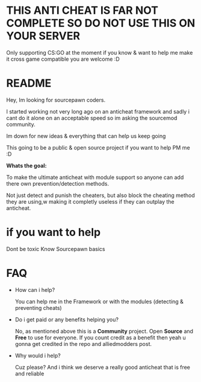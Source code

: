  # THIS ANTI CHEAT IS FAR NOT COMPLETE SO DO NOT USE THIS ON YOUR SERVER
  Only supporting CS:GO at the moment if you know & want to help me make it cross game compatible you are welcome :D
  
# README

Hey, Im looking for sourcepawn coders.

I started working not very long  ago on an anticheat framework and sadly i cant do it alone on an acceptable speed so im asking the sourcemod community.

Im down for new ideas & everything that can help us keep going

This going to be a public & open source project if you want to help PM me :D

**Whats the goal:**

To make the ultimate anticheat with module support so anyone can add there own prevention/detection methods.

Not just detect and punish the cheaters, but also block the cheating method they are using,w making it completly useless if they can outplay the anticheat.


# if you want to help

Dont be toxic
Know Sourcepawn basics

# FAQ

- How can i help?
 
    You can help me in the Framework or with the modules (detecting & preventing cheats)
    
- Do i get paid or any benefits helping you?

  No, as mentioned above this is a **Community** project. Open **Source** and **Free** to use for everyone. If you count credit as a benefit then yeah u gonna get credited in the repo and alliedmodders post.
  
- Why would i help? 

  Cuz please? And i think we deserve a really good anticheat that is free and reliable
